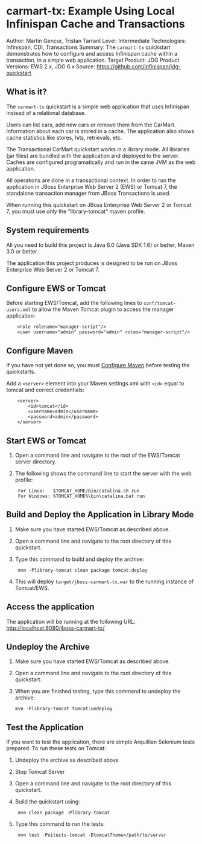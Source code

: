 carmart-tx: Example Using Local Infinispan Cache and Transactions
========================================
Author: Martin Gencur, Tristan Tarrant
Level: Intermediate
Technologies: Infinispan, CDI, Transactions
Summary: The `carmart-tx` quickstart demonstrates how to configure and access Infinispan cache within a transaction, in a simple web application.
Target Product: JDG
Product Versions: EWS 2.x, JDG 6.x
Source: <https://github.com/infinispan/jdg-quickstart>

What is it?
-----------

The `carmart-tx` quickstart is a simple web application that uses Infinispan instead of a relational database.

Users can list cars, add new cars or remove them from the CarMart. Information about each car is stored in a cache. The application also shows cache statistics like stores, hits, retrievals, etc. 

The Transactional CarMart quickstart works in a library mode. All libraries (jar files) are bundled with the application and deployed to the server. Caches are configured programatically and run in the same JVM as the web application.

All operations are done in a transactional context. In order to run the application in JBoss Enterprise Web Server 2 (EWS) or Tomcat 7, the standalone transaction manager from JBoss Transactions is used.

When running this quickstart on JBoss Enterprise Web Server 2 or Tomcat 7, you must use only the "library-tomcat" maven profile.


System requirements
-------------------

All you need to build this project is Java 6.0 (Java SDK 1.6) or better, Maven 3.0 or better.

The application this project produces is designed to be run on JBoss Enterprise Web Server 2 or Tomcat 7.

 
Configure EWS or Tomcat
-----------------------

Before starting EWS/Tomcat, add the following lines to `conf/tomcat-users.xml` to allow the Maven Tomcat plugin to access the manager application:

        <role rolename="manager-script"/>
        <user username="admin" password="admin" roles="manager-script"/>
        
Configure Maven
---------------

If you have not yet done so, you must [Configure Maven](https://github.com/jboss-developer/jboss-developer-shared-resources/blob/master/guides/CONFIGURE_MAVEN.md#configure-maven-to-build-and-deploy-the-quickstarts) before testing the quickstarts.


Add a `<server>` element into your Maven settings.xml with `<id>` equal to tomcat and correct credentials:

        <server>
            <id>tomcat</id>
            <username>admin</username>
            <password>admin</password>
        </server>

        
Start EWS or Tomcat
-------------------

1. Open a command line and navigate to the root of the EWS/Tomcat server directory.
2. The following shows the command line to start the server with the web profile:

        For Linux:   $TOMCAT_HOME/bin/catalina.sh run
        For Windows: %TOMCAT_HOME%\bin\catalina.bat run


Build and Deploy the Application in Library Mode
------------------------------------------------

1. Make sure you have started EWS/Tomcat as described above.
2. Open a command line and navigate to the root directory of this quickstart.
3. Type this command to build and deploy the archive:

        mvn -Plibrary-tomcat clean package tomcat:deploy
        
4. This will deploy `target/jboss-carmart-tx.war` to the running instance of Tomcat/EWS.


Access the application
---------------------

The application will be running at the following URL: <http://localhost:8080/jboss-carmart-tx/>


Undeploy the Archive
--------------------

1. Make sure you have started EWS/Tomcat as described above.
2. Open a command line and navigate to the root directory of this quickstart.
3. When you are finished testing, type this command to undeploy the archive:

    `mvn -Plibrary-tomcat tomcat:undeploy `


Test the Application
------------------------------------

If you want to test the application, there are simple Arquillian Selenium tests prepared.
To run these tests on Tomcat:

1. Undeploy the archive as described above
2. Stop Tomcat Server
3. Open a command line and navigate to the root directory of this quickstart.
4. Build the quickstart using:

        mvn clean package -Plibrary-tomcat

5. Type this command to run the tests:

        mvn test -Puitests-tomcat -Dtomcat7home=/path/to/server

